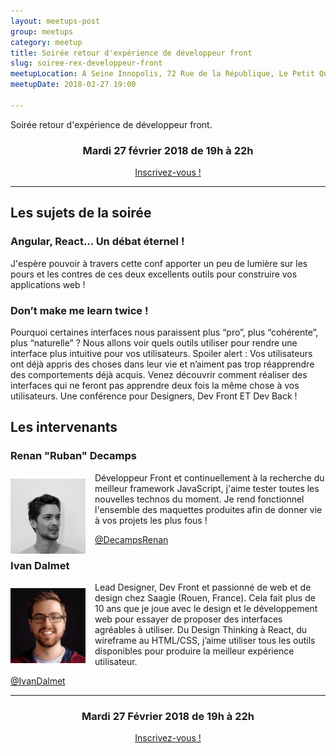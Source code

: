 ```yaml
---
layout: meetups-post
group: meetups
category: meetup
title: Soirée retour d'expérience de développeur front
slug: soiree-rex-developpeur-front
meetupLocation: A Seine Innopolis, 72 Rue de la République, Le Petit Quevilly
meetupDate: 2018-02-27 19:00

---
```


Soirée retour d'expérience de développeur front.

<div style="text-align: center;">
  <h3>Mardi 27 février 2018 de 19h à 22h</h3>
  <p>
    <a class="button" target="_blank" href="http://meetu.ps/e/DTBz8/B5s8T/f">
      Inscrivez-vous !
    </a>
  </p>
</div>

----

## Les sujets de la soirée

### Angular, React... Un débat éternel !
J'espère pouvoir à travers cette conf apporter un peu de lumière sur les pours et les contres de ces deux excellents outils pour construire vos applications web !

### Don’t make me learn twice !

Pourquoi certaines interfaces nous paraissent plus “pro”, plus “cohérente”, plus “naturelle” ?
Nous allons voir quels outils utiliser pour rendre une interface plus intuitive pour vos utilisateurs.
Spoiler alert : Vos utilisateurs ont déjà appris des choses dans leur vie et n’aiment pas trop réapprendre des comportements déjà acquis.
Venez découvrir comment réaliser des interfaces qui ne feront pas apprendre deux fois la même chose à vos utilisateurs.
Une conférence pour Designers, Dev Front ET Dev Back !

## Les intervenants

### Renan "Ruban" Decamps 

<img src="/images/meetups/renan_decamps.jpg" alt="Renan Decamps" width="120" style="float: left; margin: 10px 15px 0px 0px;"/>

<p style="overflow: auto;">Développeur Front et continuellement à la recherche du meilleur framework JavaScript, j'aime tester toutes les nouvelles technos du moment. Je rend fonctionnel l'ensemble des maquettes produites afin de donner vie à vos projets les plus fous !</p>

<a href="https://twitter.com/DecampsRenan">@DecampsRenan</a>

### Ivan Dalmet

<img src="/images/meetups/orga-ivan.jpg" alt="Ivan Dalmet" width="120" style="float: left; margin: 10px 15px 0px 0px;"/>


<p style="overflow: auto;">
Lead Designer, Dev Front et passionné de web et de design chez Saagie (Rouen, France). Cela fait plus de 10 ans que je joue avec le design et le développement web pour essayer de proposer des interfaces agréables à utiliser. Du Design Thinking à React, du wireframe au HTML/CSS, j’aime utiliser tous les outils disponibles pour produire la meilleur expérience utilisateur.
</p>

<a href="https://twitter.com/IvanDalmet">@IvanDalmet</a>

----

<div style="text-align: center;">
  <h3>Mardi 27 Février 2018 de 19h à 22h</h3>
    <p>
      <a class="button" target="_blank" href="http://meetu.ps/e/DTBz8/B5s8T/f">
        Inscrivez-vous !
      </a>
    </p>  
</div>
